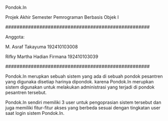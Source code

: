 Pondok.In

Projek Akhir Semester Pemrograman Berbasis Objek I

###################################################

Anggota:

M. Asraf Takayuma             192410103008

Rifky Martha Hadian Firmana   192410103039

###################################################

Pondok.In merupkan sebuah sistem yang ada di sebuah pondok pesantren yang digunaka disetiap harinya dipondok.
karena Pondok.In merupkan sistem digunakan untuk melakukan administrasi yang terjadi di pondok pesantren tersebut.

Pondok.In sendiri memiliki 3 user untuk pengoprasian sistem tersebut dan juga memiliki fitur-fitur akses yang berbeda sesuai dengan tingkatan user saat login sistem Pondok.In.


